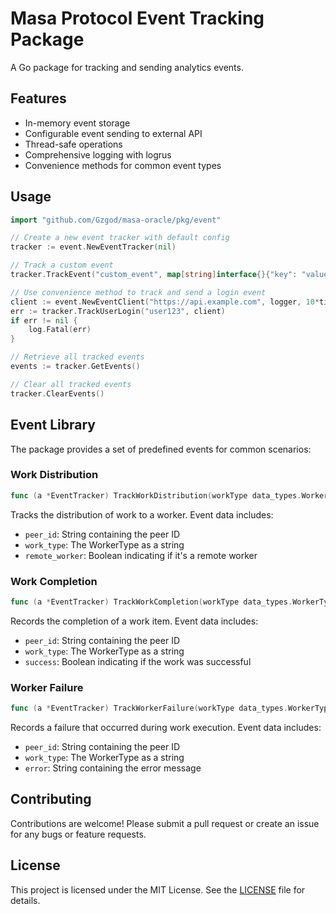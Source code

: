 # Masa Protocol Event Tracking Package

A Go package for tracking and sending analytics events.

## Features

- In-memory event storage
- Configurable event sending to external API
- Thread-safe operations
- Comprehensive logging with logrus
- Convenience methods for common event types

## Usage

```go
import "github.com/Gzgod/masa-oracle/pkg/event"

// Create a new event tracker with default config
tracker := event.NewEventTracker(nil)

// Track a custom event
tracker.TrackEvent("custom_event", map[string]interface{}{"key": "value"})

// Use convenience method to track and send a login event
client := event.NewEventClient("https://api.example.com", logger, 10*time.Second)
err := tracker.TrackUserLogin("user123", client)
if err != nil {
    log.Fatal(err)
}

// Retrieve all tracked events
events := tracker.GetEvents()

// Clear all tracked events
tracker.ClearEvents()
```

## Event Library

The package provides a set of predefined events for common scenarios:

### Work Distribution

```go
func (a *EventTracker) TrackWorkDistribution(workType data_types.WorkerType, remoteWorker bool, peerId string, client *EventClient) error
```

Tracks the distribution of work to a worker. Event data includes:
- `peer_id`: String containing the peer ID
- `work_type`: The WorkerType as a string
- `remote_worker`: Boolean indicating if it's a remote worker

### Work Completion

```go
func (a *EventTracker) TrackWorkCompletion(workType data_types.WorkerType, success bool, peerId string, client *EventClient) error
```

Records the completion of a work item. Event data includes:
- `peer_id`: String containing the peer ID
- `work_type`: The WorkerType as a string
- `success`: Boolean indicating if the work was successful

### Worker Failure

```go
func (a *EventTracker) TrackWorkerFailure(workType data_types.WorkerType, errorMessage string, peerId string, client *EventClient) error
```

Records a failure that occurred during work execution. Event data includes:
- `peer_id`: String containing the peer ID
- `work_type`: The WorkerType as a string
- `error`: String containing the error message

## Contributing

Contributions are welcome! Please submit a pull request or create an issue for any bugs or feature requests.

## License

This project is licensed under the MIT License. See the [LICENSE](LICENSE) file for details.
